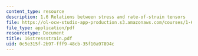 ```yaml
---
content_type: resource
description: 1.6 Relations between stress and rate-of-strain tensors
file: https://ol-ocw-studio-app-production.s3.amazonaws.com/courses/1-63-advanced-fluid-dynamics-of-the-environment-fall-2002/0c5e315f2b97fff948cb35f10a97894c_16stressstrain.pdf
file_type: application/pdf
resourcetype: Document
title: 16stressstrain.pdf
uid: 0c5e315f-2b97-fff9-48cb-35f10a97894c
---
```

